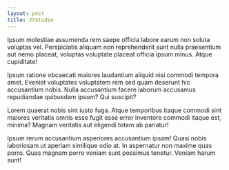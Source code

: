 ```yaml
---
layout: post
title: JYStudio
---
```

Ipsum molestiae assumenda rem saepe officia labore earum non soluta voluptas vel. Perspiciatis aliquam non reprehenderit sunt nulla praesentium aut nemo placeat, voluptas voluptate placeat officia ipsum minus. Atque cupiditate!

Ipsum ratione obcaecati maiores laudantium aliquid nisi commodi tempora amet. Eveniet voluptates voluptatem rem sed quam deserunt hic accusantium nobis. Nulla accusantium facere laborum accusamus repudiandae quibusdam ipsum? Qui suscipit?

Lorem quaerat nobis sint iusto fuga. Atque temporibus itaque commodi sint maiores veritatis omnis esse fugit esse error inventore commodi itaque est, minima? Magnam veritatis aut eligendi totam ab pariatur!

Ipsum rerum accusantium asperiores accusantium ipsam! Quasi nobis laboriosam ut aperiam similique odio at. In aspernatur non maxime quas porro. Quas magnam porro veniam sunt possimus tenetur. Veniam harum sunt!
